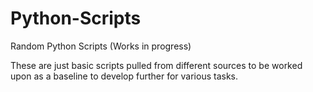 # Python-Scripts
Random Python Scripts (Works in progress)

These are just basic scripts pulled from different sources to be worked upon as a baseline to develop further for various tasks.
